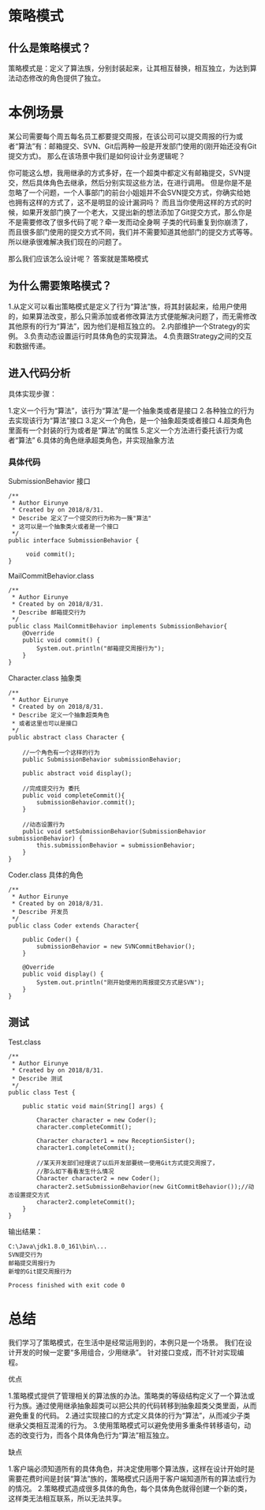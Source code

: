 # 策略模式

## 什么是策略模式？

  策略模式是：定义了算法族，分别封装起来，让其相互替换，相互独立，为达到算法动态修改的角色提供了独立。
  

# 本例场景

 某公司需要每个周五每名员工都要提交周报，在该公司可以提交周报的行为或者“算法”有：邮箱提交、SVN、Git后两种一般是开发部门使用的(刚开始还没有Git提交方式)。
 那么在该场景中我们是如何设计业务逻辑呢？
 
 你可能这么想，我用继承的方式多好，在一个超类中都定义有邮箱提交，SVN提交，然后具体角色去继承，然后分别实现这些方法，在进行调用。
 但是你是不是忽略了一个问题，一个人事部门的前台小姐姐并不会SVN提交方式，你确实给她也拥有这样的方式了，这不是明显的设计漏洞吗？
 而且当你使用这样的方式的时候，如果开发部门换了一个老大，又提出新的想法添加了Git提交方式，那么你是不是需要修改了很多代码了呢？牵一发而动全身啊
 子类的代码重复到你崩溃了，而且很多部门使用的提交方式不同，我们并不需要知道其他部门的提交方式等等。
 所以继承很难解决我们现在的问题了。
 
 那么我们应该怎么设计呢？
 答案就是策略模式
   
## 为什么需要策略模式？

 1.从定义可以看出策略模式是定义了行为“算法”族，将其封装起来，给用户使用的，如果算法改变，那么只需添加或者修改算法方式便能解决问题了，而无需修改其他原有的行为“算法”，因为他们是相互独立的。
 2.内部维护一个Strategy的实例。
 3.负责动态设置运行时具体角色的实现算法。
 4.负责跟Strategy之间的交互和数据传递。  

## 进入代码分析

具体实现步骤：

1.定义一个行为“算法”，该行为“算法”是一个抽象类或者是接口
2.各种独立的行为去实现该行为“算法”接口
3.定义一个角色，是一个抽象超类或者接口
4.超类角色里面有一个封装的行为或者是“算法”的属性
5.定义一个方法进行委托该行为或者“算法”
6.具体的角色继承超类角色，并实现抽象方法


### 具体代码

SubmissionBehavior 接口
```
/**
 * Author Eirunye
 * Created by on 2018/8/31.
 * Describe 定义了一个提交的行为称为一簇"算法"
 * 这可以是一个抽象类火或者是一个接口
 */
public interface SubmissionBehavior {

     void commit();
}
```

MailCommitBehavior.class

```
/**
 * Author Eirunye
 * Created by on 2018/8/31.
 * Describe 邮箱提交行为
 */
public class MailCommitBehavior implements SubmissionBehavior{
    @Override
    public void commit() {
        System.out.println("邮箱提交周报行为");
    }
}
```
Character.class 抽象类
```
/**
 * Author Eirunye
 * Created by on 2018/8/31.
 * Describe 定义一个抽象超类角色
 * 或者这里也可以是接口
 */
public abstract class Character {

    //一个角色有一个这样的行为
    public SubmissionBehavior submissionBehavior;

    public abstract void display();

    //完成提交行为 委托
    public void completeCommit(){
        submissionBehavior.commit();
    }

    //动态设置行为
    public void setSubmissionBehavior(SubmissionBehavior submissionBehavior) {
        this.submissionBehavior = submissionBehavior;
    }
}

```
Coder.class 具体的角色
```
/**
 * Author Eirunye
 * Created by on 2018/8/31.
 * Describe 开发员
 */
public class Coder extends Character{

    public Coder() {
        submissionBehavior = new SVNCommitBehavior();
    }

    @Override
    public void display() {
        System.out.println("刚开始使用的周报提交方式是SVN");
    }
}
```
## 测试

Test.class
```
/**
 * Author Eirunye
 * Created by on 2018/8/31.
 * Describe 测试
 */
public class Test {

    public static void main(String[] args) {

        Character character = new Coder();
        character.completeCommit();

        Character character1 = new ReceptionSister();
        character1.completeCommit();

        //某天开发部们经理说了以后开发部要统一使用Git方式提交周报了，
        //那么如下看看发生什么情况
        Character character2 = new Coder();
        character2.setSubmissionBehavior(new GitCommitBehavior());//动态设置提交方式
        character2.completeCommit();
    }
}
```
输出结果：
```
C:\Java\jdk1.8.0_161\bin\...
SVN提交行为
邮箱提交周报行为
新增的Git提交周报行为

Process finished with exit code 0
```

# 总结

我们学习了策略模式，在生活中是经常运用到的，本例只是一个场景。
我们在设计开发的时候一定要“多用组合，少用继承”。
针对接口变成，而不针对实现编程。

优点

1.策略模式提供了管理相关的算法族的办法。策略类的等级结构定义了一个算法或行为族。通过使用继承抽象超类可以把公共的代码转移到抽象超类父类里面，从而避免重复的代码。
2.通过实现接口的方式定义具体的行为“算法”，从而减少子类继承父类相互混淆的行为。
3.使用策略模式可以避免使用多重条件转移语句，动态的改变行为，而各个具体角色行为“算法”相互独立。

缺点

1.客户端必须知道所有的具体角色，并决定使用哪个算法族，这样在设计开始时是需要花费时间是封装“算法”族的，策略模式只适用于客户端知道所有的算法或行为的情况。
2.策略模式造成很多具体的角色，每个具体角色就得创建一个新的类，这样类无法相互联系，所以无法共享。

